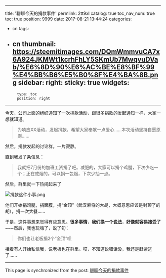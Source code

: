 
---
title: '聊聊今天的捐款事件'
permlink: 2tt9xl
catalog: true
toc_nav_num: true
toc: true
position: 9999
date: 2017-08-21 13:44:24
categories:
- cn
tags:
- cn
thumbnail: https://steemitimages.com/DQmWmmvuCA7x6A924JKMWt1kcrhFhLY5SKmUb7MwqvuDVab/%E6%8D%90%E6%AC%BE%E8%BF%99%E4%BB%B6%E5%B0%8F%E4%BA%8B.png
sidebar:
    right:
        sticky: true
widgets:
    -
        type: toc
        position: right
---


今天，公司上面的组织通知了一次捐款活动，跟很多捐款的发起通知一样，大家一想就知道。

> 为响应XX活动，发起捐款，希望大家奉献一点爱心......本次活动坚持自愿原则......

然后，捐款发起的讨论群，一片寂静。

直到我发了条信息：

> 我就把7月份的加班工资捐了吧。减肥的，大家可以捐个鸡腿，下次少吃一个；正在戒烟的，可以捐一包烟，下次少抽一点。

然后，群里就一下热闹起来了

![捐款这件小事.png](https://steemitimages.com/DQmWmmvuCA7x6A924JKMWt1kcrhFhLY5SKmUb7MwqvuDVab/%E6%8D%90%E6%AC%BE%E8%BF%99%E4%BB%B6%E5%B0%8F%E4%BA%8B.png)

他们开始捐鸡腿，捐面膜，捐“金顶”（武汉麻将的大胡，大概意思应该是封顶了的胡），捐一次大餐......

于是，这件事想来觉得有些意思。**很多事情**，**我们换一个说法**，**好像就容易接受了**~~~然后，我也玩嗨了，说了句：

> 你们也让老板捐2个“金顶”呗

接着有人开始私信我，说老板也在群里。哎，不知道说错话没，我还是赶紧逃了......

- - -

This page is synchronized from the post: [聊聊今天的捐款事件](https://steemit.com/@yellowbird/2tt9xl)
